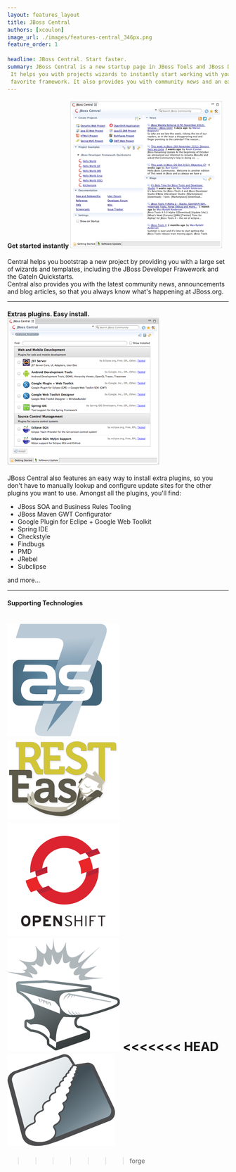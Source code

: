 ```yaml
---
layout: features_layout
title: JBoss Central
authors: [xcoulon]
image_url: ./images/features-central_346px.png
feature_order: 1

headline: JBoss Central. Start faster.
summary: JBoss Central is a new startup page in JBoss Tools and JBoss Developer Studio. 
 It helps you with projects wizards to instantly start working with your 
 favorite framework. It also provides you with community news and an easy way to install extra plugins.
---
```


#### Get started instantly ![Getting Started](./images/features-central_334px.png)
Central helps you bootstrap a new project by providing you with a large set of wizards and templates, 
including the JBoss Developer Frawework and the GateIn Quickstarts.   
Central also provides you with the latest community news, announcements and blog articles, 
so that you always know what's happening at JBoss.org.

***
#### Extras plugins. Easy install. ![Extras](./images/features-central-extras_334px.png)
JBoss Central also features an easy way to install extra plugins, 
so you don't have to manually lookup and configure update sites for the other plugins you want to use. 
Amongst all the plugins, you'll find:

* JBoss SOA and Business Rules Tooling
* JBoss Maven GWT Configurator
* Google Plugin for Eclipe  + Google Web Toolkit
* Spring IDE
* Checkstyle
* Findbugs
* PMD
* JRebel
* Subclipse

and more...

***

#### Supporting Technologies

![JBoss AS 7](./images/jbossas7_logo_256x.png)
![RestEasy](./images/resteasy_logo_256x.png)
![OpenShift](./images/openshift_logo_256x.png)
![Forge](./images/jbossforge_logo_256x.png) 
<<<<<<< HEAD
![Weld](./images/weld_logo_245x.png)
=======
>>>>>>> forge
